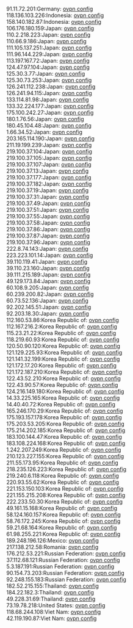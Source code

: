91.11.72.201:Germany: [ovpn config](vpn/91_11_72_201.ovpn)  
118.136.103.226:Indonesia: [ovpn config](vpn/118_136_103_226.ovpn)  
158.140.182.87:Indonesia: [ovpn config](vpn/158_140_182_87.ovpn)  
106.176.180.159:Japan: [ovpn config](vpn/106_176_180_159.ovpn)  
110.2.218.223:Japan: [ovpn config](vpn/110_2_218_223.ovpn)  
110.66.9.186:Japan: [ovpn config](vpn/110_66_9_186.ovpn)  
111.105.137.251:Japan: [ovpn config](vpn/111_105_137_251.ovpn)  
111.96.144.229:Japan: [ovpn config](vpn/111_96_144_229.ovpn)  
113.197.167.72:Japan: [ovpn config](vpn/113_197_167_72.ovpn)  
124.47.97.104:Japan: [ovpn config](vpn/124_47_97_104.ovpn)  
125.30.3.77:Japan: [ovpn config](vpn/125_30_3_77.ovpn)  
125.30.73.253:Japan: [ovpn config](vpn/125_30_73_253.ovpn)  
126.241.112.238:Japan: [ovpn config](vpn/126_241_112_238.ovpn)  
126.241.94.115:Japan: [ovpn config](vpn/126_241_94_115.ovpn)  
133.114.81.98:Japan: [ovpn config](vpn/133_114_81_98.ovpn)  
133.32.224.177:Japan: [ovpn config](vpn/133_32_224_177.ovpn)  
175.100.242.27:Japan: [ovpn config](vpn/175_100_242_27.ovpn)  
180.1.76.56:Japan: [ovpn config](vpn/180_1_76_56.ovpn)  
180.45.104.48:Japan: [ovpn config](vpn/180_45_104_48.ovpn)  
1.66.34.52:Japan: [ovpn config](vpn/1_66_34_52.ovpn)  
203.165.114.190:Japan: [ovpn config](vpn/203_165_114_190.ovpn)  
211.19.199.239:Japan: [ovpn config](vpn/211_19_199_239.ovpn)  
219.100.37.104:Japan: [ovpn config](vpn/219_100_37_104.ovpn)  
219.100.37.105:Japan: [ovpn config](vpn/219_100_37_105.ovpn)  
219.100.37.107:Japan: [ovpn config](vpn/219_100_37_107.ovpn)  
219.100.37.13:Japan: [ovpn config](vpn/219_100_37_13.ovpn)  
219.100.37.177:Japan: [ovpn config](vpn/219_100_37_177.ovpn)  
219.100.37.182:Japan: [ovpn config](vpn/219_100_37_182.ovpn)  
219.100.37.19:Japan: [ovpn config](vpn/219_100_37_19.ovpn)  
219.100.37.31:Japan: [ovpn config](vpn/219_100_37_31.ovpn)  
219.100.37.49:Japan: [ovpn config](vpn/219_100_37_49.ovpn)  
219.100.37.51:Japan: [ovpn config](vpn/219_100_37_51.ovpn)  
219.100.37.55:Japan: [ovpn config](vpn/219_100_37_55.ovpn)  
219.100.37.58:Japan: [ovpn config](vpn/219_100_37_58.ovpn)  
219.100.37.86:Japan: [ovpn config](vpn/219_100_37_86.ovpn)  
219.100.37.87:Japan: [ovpn config](vpn/219_100_37_87.ovpn)  
219.100.37.96:Japan: [ovpn config](vpn/219_100_37_96.ovpn)  
222.8.74.143:Japan: [ovpn config](vpn/222_8_74_143.ovpn)  
223.223.101.14:Japan: [ovpn config](vpn/223_223_101_14.ovpn)  
39.110.119.41:Japan: [ovpn config](vpn/39_110_119_41.ovpn)  
39.110.23.160:Japan: [ovpn config](vpn/39_110_23_160.ovpn)  
39.111.215.189:Japan: [ovpn config](vpn/39_111_215_189.ovpn)  
49.129.173.84:Japan: [ovpn config](vpn/49_129_173_84.ovpn)  
60.108.9.205:Japan: [ovpn config](vpn/60_108_9_205.ovpn)  
60.239.200.82:Japan: [ovpn config](vpn/60_239_200_82.ovpn)  
60.73.52.136:Japan: [ovpn config](vpn/60_73_52_136.ovpn)  
92.202.145.51:Japan: [ovpn config](vpn/92_202_145_51.ovpn)  
92.203.18.30:Japan: [ovpn config](vpn/92_203_18_30.ovpn)  
112.160.53.86:Korea Republic of: [ovpn config](vpn/112_160_53_86.ovpn)  
112.167.216.2:Korea Republic of: [ovpn config](vpn/112_167_216_2.ovpn)  
115.23.21.22:Korea Republic of: [ovpn config](vpn/115_23_21_22.ovpn)  
118.219.60.93:Korea Republic of: [ovpn config](vpn/118_219_60_93.ovpn)  
120.50.90.120:Korea Republic of: [ovpn config](vpn/120_50_90_120.ovpn)  
121.129.225.93:Korea Republic of: [ovpn config](vpn/121_129_225_93.ovpn)  
121.141.32.199:Korea Republic of: [ovpn config](vpn/121_141_32_199.ovpn)  
121.172.17.20:Korea Republic of: [ovpn config](vpn/121_172_17_20.ovpn)  
121.172.187.210:Korea Republic of: [ovpn config](vpn/121_172_187_210.ovpn)  
122.43.52.210:Korea Republic of: [ovpn config](vpn/122_43_52_210.ovpn)  
122.43.90.57:Korea Republic of: [ovpn config](vpn/122_43_90_57.ovpn)  
124.216.149.180:Korea Republic of: [ovpn config](vpn/124_216_149_180.ovpn)  
14.33.225.165:Korea Republic of: [ovpn config](vpn/14_33_225_165.ovpn)  
14.40.40.72:Korea Republic of: [ovpn config](vpn/14_40_40_72.ovpn)  
165.246.170.29:Korea Republic of: [ovpn config](vpn/165_246_170_29.ovpn)  
175.193.157.178:Korea Republic of: [ovpn config](vpn/175_193_157_178.ovpn)  
175.203.53.205:Korea Republic of: [ovpn config](vpn/175_203_53_205.ovpn)  
175.214.202.185:Korea Republic of: [ovpn config](vpn/175_214_202_185.ovpn)  
183.100.144.47:Korea Republic of: [ovpn config](vpn/183_100_144_47.ovpn)  
183.108.224.168:Korea Republic of: [ovpn config](vpn/183_108_224_168.ovpn)  
1.242.207.249:Korea Republic of: [ovpn config](vpn/1_242_207_249.ovpn)  
210.123.227.155:Korea Republic of: [ovpn config](vpn/210_123_227_155.ovpn)  
211.55.173.95:Korea Republic of: [ovpn config](vpn/211_55_173_95.ovpn)  
218.235.126.223:Korea Republic of: [ovpn config](vpn/218_235_126_223.ovpn)  
219.240.6.118:Korea Republic of: [ovpn config](vpn/219_240_6_118.ovpn)  
220.93.55.62:Korea Republic of: [ovpn config](vpn/220_93_55_62.ovpn)  
221.153.150.103:Korea Republic of: [ovpn config](vpn/221_153_150_103.ovpn)  
221.155.215.208:Korea Republic of: [ovpn config](vpn/221_155_215_208.ovpn)  
222.233.50.30:Korea Republic of: [ovpn config](vpn/222_233_50_30.ovpn)  
49.161.15.168:Korea Republic of: [ovpn config](vpn/49_161_15_168.ovpn)  
58.124.160.157:Korea Republic of: [ovpn config](vpn/58_124_160_157.ovpn)  
58.76.172.245:Korea Republic of: [ovpn config](vpn/58_76_172_245.ovpn)  
59.21.68.164:Korea Republic of: [ovpn config](vpn/59_21_68_164.ovpn)  
61.98.255.221:Korea Republic of: [ovpn config](vpn/61_98_255_221.ovpn)  
189.248.196.126:Mexico: [ovpn config](vpn/189_248_196_126.ovpn)  
217.138.212.58:Romania: [ovpn config](vpn/217_138_212_58.ovpn)  
176.212.53.221:Russian Federation: [ovpn config](vpn/176_212_53_221.ovpn)  
37.112.68.121:Russian Federation: [ovpn config](vpn/37_112_68_121.ovpn)  
5.3.187.191:Russian Federation: [ovpn config](vpn/5_3_187_191.ovpn)  
90.154.73.203:Russian Federation: [ovpn config](vpn/90_154_73_203.ovpn)  
92.248.155.183:Russian Federation: [ovpn config](vpn/92_248_155_183.ovpn)  
182.52.215.155:Thailand: [ovpn config](vpn/182_52_215_155.ovpn)  
184.22.182.3:Thailand: [ovpn config](vpn/184_22_182_3.ovpn)  
49.228.31.69:Thailand: [ovpn config](vpn/49_228_31_69.ovpn)  
73.19.78.218:United States: [ovpn config](vpn/73_19_78_218.ovpn)  
118.68.244.108:Viet Nam: [ovpn config](vpn/118_68_244_108.ovpn)  
42.119.190.87:Viet Nam: [ovpn config](vpn/42_119_190_87.ovpn)  
